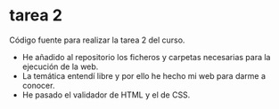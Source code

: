 # tarea 2
Código fuente para realizar la tarea 2 del curso. 

- He añadido al repositorio los ficheros y carpetas necesarias para la ejecución de la web. 
- La temática entendí libre y por ello he hecho mi web para darme a conocer. 
- He pasado el validador de HTML y el de CSS.
